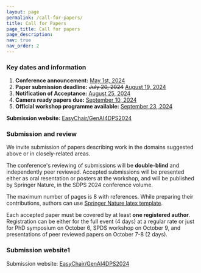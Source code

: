 ```yaml
---
layout: page
permalink: /call-for-papers/
title: Call for Papers
page_title: Call for papers
page_description: 
nav: true
nav_order: 2
---
```


### Key dates and information

<ol class="fa-ul">
  <!--<li><span class="fa-li"><i class="fas fa-check-square"></i></span>List icons can</li>--> <!-- To Be Used when deadline is meet -->
  <li>
    <span class="fa-li"><i class="fas fa-check-square"></i></span>
    <strong>Conference announcement:</strong> <u>May 1st, 2024</u>
  </li>
  <li>
    <span class="fa-li"><i class="fas fa-check-square"></i></span> 
    <strong>Paper submission deadline:</strong> <s>July 20, 2024</s> <u>August 19, 2024</u> 
  </li>
  <li>
    <span class="fa-li"><i class="fas fa-check-square"></i></span> 
    <strong>Notification of Acceptance:</strong> <u>August 25, 2024</u>
  </li>
  <li>
    <span class="fa-li"><i class="fas fa-check-square"></i></span>
    <strong>Camera ready papers due:</strong> <u>September 10, 2024</u>
  </li>
  <li>
    <!-- <span class="fa-li"><i class="far fa-square"></i></span> -->
    <span class="fa-li"><i class="fas fa-atom fa-spin"></i></span> 
    <strong>Official workshop programme available:</strong> <u>September 23, 2024</u>
  </li>
</ol>

**Submission website:** [EasyChair/GenAI4DPS2024](https://easychair.org/cfp/SDPS2024)

### Submission and review

We invite submission of papers describing work in the domains suggested above or in closely-related areas.

The conference's reviewing of submissions will be **double-blind** and independently peer reviewed. Accepted submissions will be presented either as oral resentation or posters at the workshop, and will be published by Springer Nature, in the SDPS 2024 conference volume.

The maximum number of pages is 8 with references. While preparing their contributions, authors can use [Springer Nature latex template](https://www.overleaf.com/latex/templates/springer-nature-latex-template/myxmhdsbzkyd).

Each accepted paper must be covered by at least **one registered author**. Registration can be either for the full event (4 days) at a regular rate or just for PhD symposium on October 6, SPDS workshop on October 9, and presentations of peer reviewed papers on October 7-8 (2 days).

### Submission website1

Submission website: [EasyChair/GenAI4DPS2024](https://easychair.org/cfp/SDPS2024)
